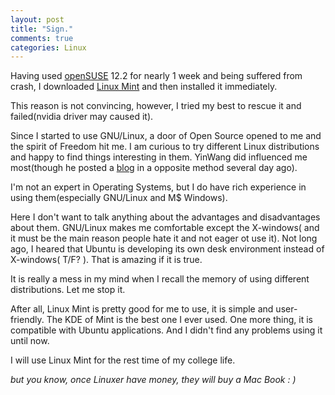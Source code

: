 ```yaml
---
layout: post
title: "Sign."
comments: true
categories: Linux
---
```


Having used [openSUSE](http://en.wikipedia.org/wiki/OpenSUSE) 12.2 for nearly 1 week and being suffered from crash, I downloaded [Linux Mint](http://en.wikipedia.org/wiki/Linux_mint) and then installed it immediately.  

This reason is not convincing, however, I tried my best to rescue it and failed(nvidia driver may caused it).  

Since I started to use GNU/Linux, a door of Open Source opened to me and the spirit of Freedom hit me. I am curious to try different Linux distributions and happy to find things interesting in them. YinWang did influenced me most(though he posted a [blog](http://blog.sina.com.cn/s/blog_5d90e82f0101ip7f.html) in a opposite method several day ago).

I'm not an expert in Operating Systems, but I do have rich experience in using them(especially GNU/Linux and M$ Windows).  

Here I don't want to talk anything about the advantages and disadvantages about them. GNU/Linux makes me comfortable except the X-windows( and it must be the main reason people hate it and not eager ot use it). Not long ago, I heared that Ubuntu is developing its own desk environment instead of X-windows( T/F? ). That is amazing if it is true.

It is really a mess in my mind when I recall the memory of using different distributions. Let me stop it.

After all, Linux Mint is pretty good for me to use, it is simple and user-friendly. The KDE of Mint is the best one I ever used. One more thing, it is compatible with Ubuntu applications. And I didn't find any problems using it until now.

I will use Linux Mint for the rest time of my college life. 


*but you know, once Linuxer have money, they will buy a Mac Book : )*




